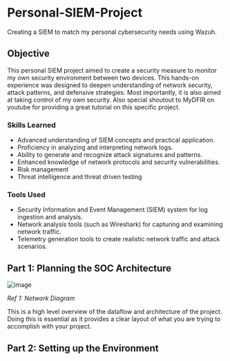 # Personal-SIEM-Project
Creating a SIEM to match my personal cybersecurity needs using Wazuh.

## Objective

This personal SIEM project aimed to create a security measure to monitor my own security environment between two devices. This hands-on experience was designed to deepen understanding of network security, attack patterns, and defensive strategies. Most importantly, it is also aimed at taking control of my own security. Also special shoutout to MyDFIR on youtube for providing a great tutorial on this specific project.

### Skills Learned

- Advanced understanding of SIEM concepts and practical application.
- Proficiency in analyzing and interpreting network logs.
- Ability to generate and recognize attack signatures and patterns.
- Enhanced knowledge of network protocols and security vulnerabilities.
- Risk management
- Threat intelligence and threat driven testing

### Tools Used

- Security Information and Event Management (SIEM) system for log ingestion and analysis.
- Network analysis tools (such as Wireshark) for capturing and examining network traffic.
- Telemetry generation tools to create realistic network traffic and attack scenarios.

## Part 1: Planning the SOC Architecture

![image](https://github.com/user-attachments/assets/b0ba5d23-2f13-435d-9504-2a04bcf6f1e4)

*Ref 1: Network Diagram*

This is a high level overview of the dataflow and architecture of the project. Doing this is essential as it provides a clear layout of what you are trying to accomplish with your project. 

## Part 2: Setting up the Environment

